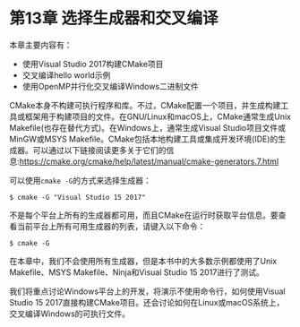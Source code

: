 # 第13章 选择生成器和交叉编译

本章主要内容有：

* 使用Visual Studio 2017构建CMake项目
* 交叉编译hello world示例
* 使用OpenMP并行化交叉编译Windows二进制文件

CMake本身不构建可执行程序和库。不过，CMake配置一个项目，并生成构建工具或框架用于构建项目的文件。在GNU/Linux和macOS上，CMake通常生成Unix Makefile(也存在替代方式)。在Windows上，通常生成Visual Studio项目文件或MinGW或MSYS Makefile。CMake包括本地构建工具或集成开发环境(IDE)的生成器。可以通过以下链接阅读更多关于它们的信息:https://cmake.org/cmake/help/latest/manual/cmake-generators.7.html

可以使用`cmake -G`的方式来选择生成器：

```shell
$ cmake -G "Visual Studio 15 2017"
```

不是每个平台上所有的生成器都可用，而且CMake在运行时获取平台信息。要查看当前平台上所有可用生成器的列表，请键入以下命令：

```shell
$ cmake -G
```

在本章中，我们不会使用所有生成器，但是本书中的大多数示例都使用了Unix Makefile、MSYS Makefile、Ninja和Visual Studio 15 2017进行了测试。

我们将重点讨论Windows平台上的开发，将演示不使用命令行，如何使用Visual Studio 15 2017直接构建CMake项目。还会讨论如何在Linux或macOS系统上，交叉编译Windows的可执行文件。